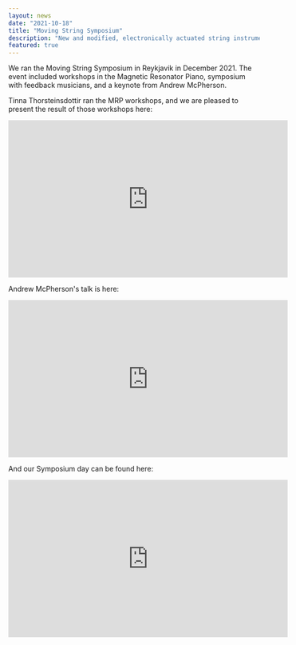 ```yaml
---
layout: news
date: "2021-10-18"
title: "Moving String Symposium"
description: "New and modified, electronically actuated string instruments, augmented with code and AI"
featured: true
---
```


<script>
  import CaptionedImage from "../../components/Images/CaptionedImage.svelte"
</script>

We ran the Moving String Symposium in Reykjavik in December 2021. The event included workshops in the Magnetic Resonator Piano, symposium with feedback musicians, and a keynote from Andrew McPherson. 

<CaptionedImage
  src="events/moving-strings/tabita.jpg"
  alt="A photo of Tabita with her Tensegrity instrument. The picture is of the instrument with her in the centre performing on it."/>

Tinna Thorsteinsdottir ran the MRP workshops, and we are pleased to present the result of those workshops here:

<iframe width="560" height="315" src="https://www.youtube.com/embed/he4wBSFEl18" title="YouTube video player" frameborder="0" allow="accelerometer; autoplay; clipboard-write; encrypted-media; gyroscope; picture-in-picture" allowfullscreen></iframe>

Andrew McPherson's talk is here:

<iframe width="560" height="315" src="https://www.youtube.com/embed/8pfybzsT4tY" title="YouTube video player" frameborder="0" allow="accelerometer; autoplay; clipboard-write; encrypted-media; gyroscope; picture-in-picture" allowfullscreen></iframe>

And our Symposium day can be found here:

<iframe width="560" height="315" src="https://www.youtube.com/embed/FQpg06Imiao" title="YouTube video player" frameborder="0" allow="accelerometer; autoplay; clipboard-write; encrypted-media; gyroscope; picture-in-picture" allowfullscreen></iframe>

